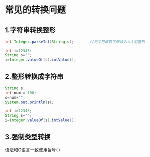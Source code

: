 # 常见的转换问题
## 1.字符串转换整形
```java
int Integer.parseInt(String s);       //将字符串数字转换为int型整形
```

```java
int i=12345;
String s="";
i=Integer.valueOf(s).intValue();
```

## 2.整形转换成字符串
```java
String s;
int num = 100;
s=num+"";
System.out.println(s);
```

```java
int i=12345;
String s="";
i=Integer.valueOf(s).intValue();
```

## 3.强制类型转换
语法和C语言一致使用括号``()``<br>































#
